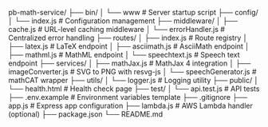 pb-math-service/
├── bin/
│   └── www                          # Server startup script
├── config/
│   └── index.js                     # Configuration management
├── middleware/
│   ├── cache.js                     # URL-level caching middleware
│   └── errorHandler.js              # Centralized error handling
├── routes/
│   ├── index.js                     # Route registry
│   ├── latex.js                     # LaTeX endpoint
│   ├── asciimath.js                 # AsciiMath endpoint
│   ├── mathml.js                    # MathML endpoint
│   └── speechtext.js                # Speech text endpoint
├── services/
│   ├── mathJax.js                   # MathJax 4 integration
│   ├── imageConverter.js            # SVG to PNG with resvg-js
│   └── speechGenerator.js           # mathCAT wrapper
├── utils/
│   └── logger.js                    # Logging utility
├── public/
│   └── health.html                  # Health check page
├── test/
│   └── api.test.js                  # API tests
├── .env.example                     # Environment variables template
├── .gitignore
├── app.js                           # Express app configuration
├── lambda.js                        # AWS Lambda handler (optional)
├── package.json
└── README.md

